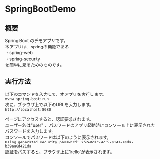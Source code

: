 # SpringBootDemo

## 概要  
Spring Boot のデモアプリです。  
本アプリは、springの機能である  
・spring-web  
・spring-security  
を簡単に見るためのものです。  

## 実行方法  
以下のコマンドを入力して、本アプリを実行します。  
` mvnw spring-boot:run `  
次に、ブラウザ上で以下のURLを入力します。  
` http://localhost:8080 `  
  
ページにアクセスすると、認証要求されます。  
ユーザー名は"user" 、パスワードはアプリ起動時にコンソール上に表示されたパスワードを入力します。  
コンソールでパスワードは以下のように表示されます。  
`Using generated security password: 2b2e8cac-4c35-414a-84da-b39aa8d421da `  
認証をパスすると、ブラウザ上に'hello'が表示されます。  
